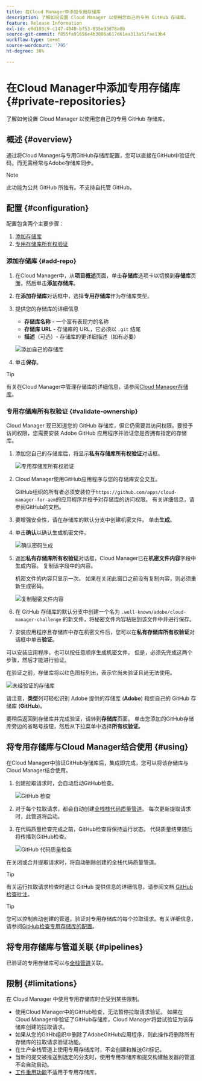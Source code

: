 ```yaml
---
title: 在Cloud Manager中添加专用存储库
description: 了解如何设置 Cloud Manager 以使用您自己的专用 GitHub 存储库。
feature: Release Information
exl-id: e0d103c9-c147-4040-bf53-835e93d78a0b
source-git-commit: f855fa91656e4b3806a617d61ea313a51fae13b4
workflow-type: tm+mt
source-wordcount: '795'
ht-degree: 38%

---
```



# 在Cloud Manager中添加专用存储库 {#private-repositories}

了解如何设置 Cloud Manager 以使用您自己的专用 GitHub 存储库。

## 概述 {#overview}

通过将Cloud Manager与专用GitHub存储库配置，您可以直接在GitHub中验证代码，而无需经常与Adobe存储库同步。

>[!NOTE]
>
>此功能为公共 GitHub 所独有。不支持自托管 GitHub。

## 配置 {#configuration}

配置包含两个主要步骤：

1. [添加存储库](#add-repo)
1. [专用存储库所有权验证](#validate-ownership)

### 添加存储库 {#add-repo}

1. 在Cloud Manager中，从&#x200B;**项目概述**&#x200B;页面，单击&#x200B;**存储库**&#x200B;选项卡以切换到&#x200B;**存储库**&#x200B;页面，然后单击&#x200B;**添加存储库**。

1. 在&#x200B;**添加存储库**&#x200B;对话框中，选择&#x200B;**专用存储库**&#x200B;作为存储库类型。

1. 提供您的存储库的详细信息

   * **存储库名称** - 一个富有表现力的名称
   * **存储库 URL** - 存储库的 URL，它必须以 `.git` 结尾
   * **描述**（可选）- 存储库的更详细描述（如有必要）

   ![添加自己的存储库](/help/assets/repositories/add-own-github.png)

1. 单击&#x200B;**保存**。

>[!TIP]
>
>有关在Cloud Manager中管理存储库的详细信息，请参阅[Cloud Manager存储库](/help/managing-code/managing-repositories.md)。

### 专用存储库所有权验证 {#validate-ownership}

Cloud Manager 现已知道您的 GitHub 存储库，但它仍需要其访问权限。要授予访问权限，您需要安装 Adobe GitHub 应用程序并验证您是否拥有指定的存储库。

1. 添加您自己的存储库后，将显示&#x200B;**私有存储库所有权验证**&#x200B;对话框。

   ![专用存储库所有权验证](/help/assets/repositories/private-repo-validate.png)

1. Cloud Manager使用GitHub应用程序与您的存储库安全交互。

   GitHub组织的所有者必须安装位于`https://github.com/apps/cloud-manager-for-aem`的应用程序并授予对存储库的访问权限。 有关详细信息，请参阅GitHub的文档。

1. 要增强安全性，请在存储库的默认分支中创建机密文件。 单击&#x200B;**生成**。

1. 单击&#x200B;**确认**&#x200B;以确认生成机密文件。

   ![确认密码生成](/help/assets/repositories/confirm-generation.png)

1. 返回&#x200B;**私有存储库所有权验证**&#x200B;对话框，Cloud Manager已在&#x200B;**机密文件内容**&#x200B;字段中生成内容。 复制该字段中的内容。

   机密文件的内容只显示一次。 如果在关闭此窗口之前没有复制内容，则必须重新生成密码。

   ![复制秘密文件内容](/help/assets/repositories/new-secret.png)

1. 在 GitHub 存储库的默认分支中创建一个名为 `.well-known/adobe/cloud-manager-challenge` 的新文件，将秘密文件内容粘贴到该文件中并进行保存。

1. 安装应用程序且存储库中存在机密文件后，您可以在&#x200B;**私有存储库所有权验证**&#x200B;对话框中单击&#x200B;**验证**。

可以安装应用程序，也可以按任意顺序生成机密文件。 但是，必须先完成这两个步骤，然后才能进行验证。

在验证之前，存储库将以红色图标列出，表示它尚未验证且尚无法使用。

![未经验证的存储库](/help/assets/repositories/unvalidated-repo.png)

请注意，**类型**&#x200B;列可轻松识别 Adobe 提供的存储库 (**Adobe**) 和您自己的 GitHub 存储库 (**GitHub**)。

要稍后返回到存储库并完成验证，请转到&#x200B;**存储库**&#x200B;页面。 单击您添加的GitHub存储库旁边的省略号按钮，然后从下拉菜单中选择&#x200B;**所有权验证**。

## 将专用存储库与Cloud Manager结合使用 {#using}

在Cloud Manager中验证GitHub存储库后，集成即完成，您可以将该存储库与Cloud Manager结合使用。

1. 创建拉取请求时，会自动启动GitHub检查。

   ![GitHub 检查](/help/assets/repositories/github-checks.png)

1. 对于每个拉取请求，都会自动创建[全栈栈代码质量管道](/help/using/managing-pipelines.md)。 每次更新提取请求时，此管道将启动。

1. 在代码质量检查完成之前，GitHub检查将保持运行状态。 代码质量结果随后将传播到GitHub检查。

   ![GitHub 代码质量检查](/help/assets/repositories/github-code-quality.png)

在关闭或合并提取请求时，将自动删除创建的全栈代码质量管道。

>[!TIP]
>
>有关运行拉取请求检查时通过 GitHub 提供信息的详细信息，请参阅文档 [GitHub 检查批注](github-annotations.md)。

>[!TIP]
>
>您可以控制自动创建的管道，验证对专用存储库的每个拉取请求。有关详细信息，请参阅[GitHub检查专用存储库的配置](github-check-config.md)。

## 将专用存储库与管道关联 {#pipelines}

已验证的专用存储库可以与[全栈管道](/help/overview/ci-cd-pipelines.md)关联。

## 限制 {#limitations}

在 Cloud Manager 中使用专用存储库时会受到某些限制。

* 使用Cloud Manager中的GitHub检查，无法暂停拉取请求验证。 如果在Cloud Manager中验证了GitHub存储库，Cloud Manager将尝试验证为该存储库创建的拉取请求。
* 如果从您的GitHb组织中删除了AdobeGitHub应用程序，则此操作将删除所有存储库的拉取请求验证功能。
* 在生产全栈管道上使用专用存储库时，不会创建和推送Git标记。
* 当新的提交被推送到选定的分支时，使用专用存储库和提交构建触发器的管道不会自动启动。
* [工件重用功能](/help/getting-started/project-setup.md#build-artifact-reuse)不适用于专用存储库。
